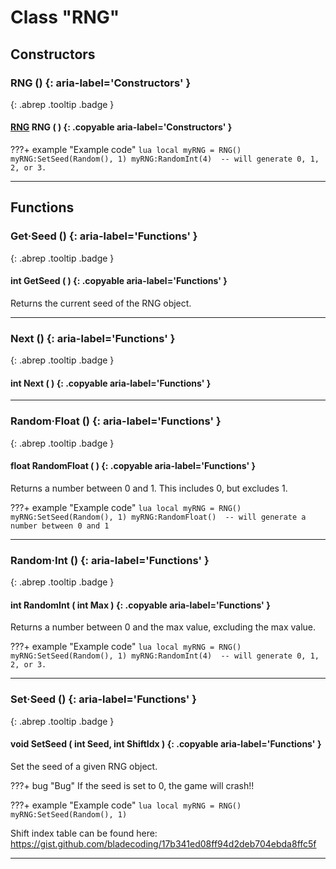 # Class "RNG"
## Constructors
### RNG () {: aria-label='Constructors' }
[ ](#){: .abrep .tooltip .badge }
#### [RNG](RNG.md) RNG ( ) {: .copyable aria-label='Constructors' }

???+ example "Example code"
    ```lua
    local myRNG = RNG()
    myRNG:SetSeed(Random(), 1)
    myRNG:RandomInt(4)  -- will generate 0, 1, 2, or 3.
    ```

___ 
## Functions
### Get·Seed () {: aria-label='Functions' }
[ ](#){: .abrep .tooltip .badge }
#### int GetSeed ( ) {: .copyable aria-label='Functions' }
Returns the current seed of the RNG object.
___ 
### Next () {: aria-label='Functions' }
[ ](#){: .abrep .tooltip .badge }
#### int Next ( ) {: .copyable aria-label='Functions' }

___ 
### Random·Float () {: aria-label='Functions' }
[ ](#){: .abrep .tooltip .badge }
#### float RandomFloat ( ) {: .copyable aria-label='Functions' }
Returns a number between 0 and 1. This includes 0, but excludes 1.

???+ example "Example code"
    ```lua
    local myRNG = RNG()
    myRNG:SetSeed(Random(), 1)
    myRNG:RandomFloat()  -- will generate a number between 0 and 1
    ```
___ 
### Random·Int () {: aria-label='Functions' }
[ ](#){: .abrep .tooltip .badge }
#### int RandomInt ( int Max ) {: .copyable aria-label='Functions' }
Returns a number between 0 and the max value, excluding the max value.

???+ example "Example code"
    ```lua
    local myRNG = RNG()
    myRNG:SetSeed(Random(), 1)
    myRNG:RandomInt(4)  -- will generate 0, 1, 2, or 3.
    ```
___ 
### Set·Seed () {: aria-label='Functions' }
[ ](#){: .abrep .tooltip .badge }
#### void SetSeed ( int Seed, int ShiftIdx ) {: .copyable aria-label='Functions' }
Set the seed of a given RNG object.

???+ bug "Bug"
    If the seed is set to 0, the game will crash!!


???+ example "Example code"
    ```lua
    local myRNG = RNG()
    myRNG:SetSeed(Random(), 1)
    ```

Shift index table can be found here: https://gist.github.com/bladecoding/17b341ed08ff94d2deb704ebda8ffc5f
___ 
